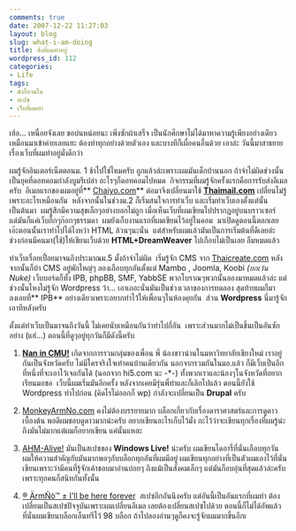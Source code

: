 ```yaml
---
comments: true
date: 2007-12-22 11:27:03
layout: blog
slug: what-i-am-doing
title: สิ่งที่ผมทำอยู่
wordpress_id: 112
categories:
- Life
tags:
- มังกี้อามโน
- สเปซ
- เว็บที่ผมทำ
---
```


เฮ้อ... เหนื่อยจังเลย ขอบ่นหน่อยนะ เพิ่งซักผ้าเสร็จ เป็นนักศึกษาไม่ได้มาหาความรู้เพียงอย่างเดียว เหมือนมาเข้าค่ายเลยแฮะ ต้องทำทุกอย่างด้วยตัวเอง และบางทีก็เผื่อคนอื่นด้วย เอาล่ะ วันนี้มาสาธยายเรื่องเว็บที่ผมทำอยู่มั่งดีกว่า

ผมรู้จักอินเตอร์เน็ตตอนม. 1 ช้าไปใช่ไหมครับ ถูกแล้วล่ะเพราะผมมันเด็กบ้านนอก ถ้าจำไม่ผิดช่วงนั้นเป็นยุคที่ดอทคอมกำลังบูมรึเปล่า อะไรๆก็ดอทคอมไปหมด  กิจกรรมที่ผมรู้จักครั้งแรกคือการรับส่งอีเมลครับ  อีเมลแรกของผมอยู่ที่** [Chaiyo.com](http://www.chaiyo.com)** ต่อมาจึงเปลี่ยนมาใช้ **[Thaimail.com](http://www.thaimail.com)** เปลี่ยนไม่รู้เพราะอะไรเหมือนกัน  หลังจากนั้นในช่วงม.2 ก็เริ่มสนใจการทำเว็บ และเริ่มทำเว็บเองตั้งแต่นั้นเป็นต้นมา  ผมรู้สึกมีความสุขเล็กๆอย่างบอกไม่ถูก เมื่อเห็นเว็บที่ผมเขียนไปปรากฏอยู่บนบราวเซอร์  แต่มันก็แค่เว็บกิ๊กๆก๊อกๆธรรมดา  ผมยังเก็บงานแรกที่ผมเขียนไว้อยู่ในคอม  มาเปิดดูตอนนี้ตลกเลย เอ๊ะตอนนั้นเราทำไปได้ไงหว่า HTML ล้วนๆนะนั่น  แต่สำหรับผมแล้วมันเป็นการเริ่มต้นที่ดีเลยล่ะ ช่วงก่อนมีคนมา(ใช้)ให้เขียนเว็บด้วย **HTML+DreamWeaver** ไปเกือบไม่เป็นเลย ลืมหมดแล้ว

ทำเว็บเรื่อยเปื่อยมาจนถึงประมาณม.5 มั้งถ้าจำไม่ผิด  เริ่มรู้จัก CMS จาก [Thaicreate.com](http://www.thaicreate.com) หลังจากนั้นก็บ้า CMS อยู่พักใหญ่ๆ ลองเกือบทุกอันตั้งแต่ Mambo , Joomla, Koobi _(ยกเว้น Nuke)_ เว็บบอร์ดก็ทั้ง IPB, phpBB, SMF, YabbSE พวกโบราณๆพวกนั้นลองมาหมดแล้วล่ะ แต่ช่วงนั้นไหงไม่รู้จัก Wordpress ว้า... เอาเถอะนั่นมันเป็นช่วงเวลาของการทดลอง สุดท้ายผมก็มาลงเอยที่** IPB** อย่างเดียวเพราะอยากทำไว้ให้เพื่อนๆในห้องคุยกัน  ส่วน **Wordpress** นี่มารู้จักเอาทีหลังครับ

ตั้งแต่ทำเว็บเป็นมาจนถึงวันนี้ ไม่เคยนับเหมือนกันว่าทำไปกี่อัน  เพราะส่วนมากไม่เป็นชิ้นเป็นอันซักอย่าง (แฮ่...) ตอนนี้ที่ดูๆอยู่ทุกวันก็มีดังนี้ครับ



	
  1. **[Nan in CMU!](http://www.nancmu.com)** เกิดจากการรวมกลุ่มของเพื่อน พี่ น้องชาวน่านในมหาวิทยาลัยเชียงใหม่ เราอยู่กันเป็นจังหวัดครับ ไม่มีใครจริงใจเท่าคนบ้านเดียวกัน นอกจากรวมกันในมอ.แล้ว ก็มีเว็บเป็นอีกที่หนึ่งที่จะเอาไว้เจอกันได้ (นอกจาก hi5.com นะ -*-) ทั้งพวกเราและน้องๆในจังหวัดที่อยากเรียนมอชอ  เว็บนี้ผมเริ่มมันอีกครั้ง หลังจากเคยมีรุ่นพี่ทำและก็เลิกไปแล้ว ตอนนี้ยังใช้ Wordpress ทำไปก่อน (คิดไรไม่ออกก็ wp) กำลังจะเปลี่ยนเป็น **Drupal** ครับ

	
  2. [MonkeyArmNo.com](http://www.armno.in.th/) คงไม่ต้องบรรยายมาก บล็อกเกี่ยวกับเรื่องดาราศาสตร์และการดูดาวเบื้องต้น พอดีผมชอบดูดาวมากน่ะครับ อยากเขียนอะไรเก็บไว้มั่ง กะไว้ว่าจะเขียนทุกเรื่องที่ผมรู้น่ะ ถึงมันไม่มากแต่ผมก็อยากเขียน แค่นั้นแหละ

	
  3. [AHM-Alive!](http://ahm-alive.spaces.live.com/) มันเป็นสเปซของ **Windows Live!** น่ะครับ ผมเขียนไดอารี่ที่นั่นเกือบทุกวัน ผมให้ความสำคัญกับมันมากพอๆกับบล็อกทุกอันที่ผมมีอยู่ ผมเขียนทุกอย่างที่เป็นตัวผมเองไว้ที่นั่น เขียนเพราะว่ามีคนที่รู้จักเค้าชอบมาอ่านบ่อยๆ ถึงแม้เป็นสังคมเล็กๆ แต่มันก็อบอุ่นที่สุดแล้วล่ะครับ เพราะทุกคนก็สนิทกันทั้งนั้น

	
  4. [® ÄrmÑò™ ± I'll be here forever](http://armno.spaces.live.com)  สเปซอีกอันนึงครับ แต่อันนี้เป็นอันแรกที่ผมทำ ต้องเปลี่ยนเป็นสเปซปัจจุบันเพราะผมเปลี่ยนอีเมล เลยต้องเปลี่ยนสเปซไปด้วย ตอนนี้ก็ไม่ได้อัพแล้ว ที่นั่นผมเขียนบล็อกเอ็นทรีไว้ 98 บล็อก ถ้าไปลองอ่านๆดูก็คงจะรู้จักผมมากขึ้นอีกเ


